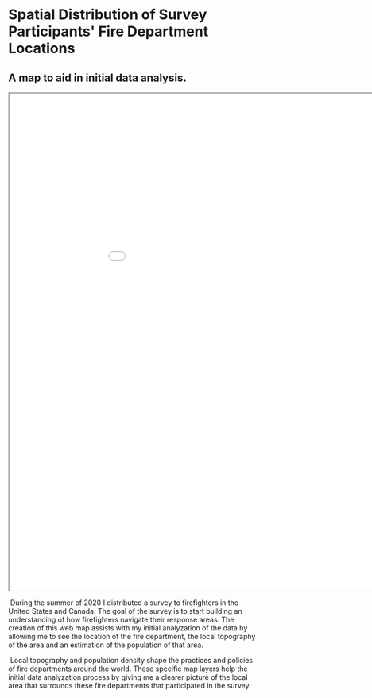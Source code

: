 # Spatial Distribution of Survey Participants' Fire Department Locations

## A map to aid in initial data analysis.

<iframe src=firedeptsmap/index.html" width="1000" height="1000" frameboarder="0"></iframe>

​	During the summer of 2020 I distributed a survey to firefighters in the United States and Canada. The goal of the survey is to start building an understanding of how firefighters navigate their response areas. The creation of this web map assists with my initial analyzation of the data by allowing me to see the location of the fire department, the local topography of the area and an estimation of the population of that area. 

​	Local topography and population density shape the practices and policies of fire departments around the world. These specific map layers help the initial data analyzation process by giving me a clearer picture of the local area that surrounds these fire departments that participated in the survey. 